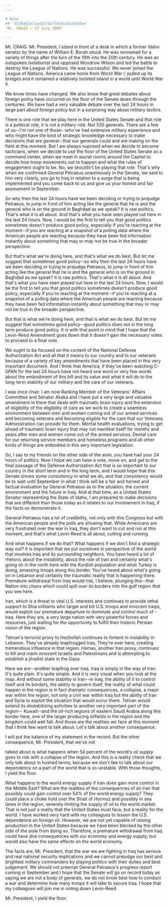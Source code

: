 ```yaml
---
---

# None
## `6538d02e7aadd57be750d0d3ba6560ee`
`Mr. CRAIG — 17 July 2007`

---
```



Mr. CRAIG. Mr. President, I stand in front of a desk in which a 
former Idaho senator by the name of William E. Borah stood. He was 
renowned for a variety of things after the turn of the 19th into the 
20th century. He was an outspoken isolationist and opposed Woodrow 
Wilson and led the battle to destroy the League of Nations. He was 
successful. We never joined the League of Nations. America came home 
from World War I, pulled up its bridges and it remained a relatively 
isolated island in a world until World War II.

We know times have changed. We also know that great debates about 
foreign policy have occurred on the floor of the Senate down through 
the centuries. We have had a very valuable debate over the last 24 
hours in large part about foreign policy but in a surprising way about 
military tactics.

There is one role that we play here in the United States Senate and 
that role is a political role, it is not a military role. Not 535 
generals. There are a few of us--I'm not one of those--who've had 
extensive military experience and who might have the kind of strategic 
knowledge necessary to make decisions that are general--that our 
generals could and are making on the field at this moment. But I am 
always suprised when we decide to become tacticians, when we decide to 
use the floor of the United States Senate as a command center, when we 
meet in secret rooms around the Capitol to decide how troop movements 
out to happen and what the rules of engagement ought to be. No, we 
shouldn't be playing that role. That's why when we confirmed General 
Petraeus unanimously in the Senate, we said to him very clearly, you go 
to Iraq in relation to a surge that is being implemented and you come 
back to us and give us your honest and fair assesement in September.

So why then the last 24 hours have we been deciding or trying to 
prejudge Petraeus, to jump in front of him acting like the general that 
he is and the general who is on the ground in Baghdad as we speak? It 
is raw politics. That's what it is all about. And that's what you have 
seen played out here in the last 24 hours. Now, I would be the first to 
tell you that good politics sometimes doesn't produce good policy, 
especially if you're reacting at the moment--if you are reacting at a 
snapshot of a polling data where the American people are reacting 
because they have been fed information instantly about something that 
may or may not be true in the broader perspective.

But that's what we're doing here, and that's what we do best. But let 
me suggest that sometimes good policy--so why then the last 24 hours 
have we been deciding or trying to prejudge Petraeus, to jump in front 
of him acting like the general that he is and the general who is on the 
ground in Baghdad as we speak? It is raw politics. That's what it is 
all about. And that's what you have seen played out here in the last 24 
hours. Now, I would be the first to tell you that good politics 
sometimes doesn't produce good policy, especially if you're reacting at 
the moment--if you're reacting at a snapshot of a polling data where 
the American people are reacting because they have been fed information 
instantly about something that may or may not be true in the broader 
perspective.

But that is what we're doing here, and that is what we do best. But 
let me suggest that sometimes good policy--good politics does not in 
the long term produce good policy. It is with that point in mind that I 
hope that the Levin-Reed Amendment goes down that it doesn't gain the 
necessary votes to proceed to a final vote.

We ought to be focused on the content of the National Defense 
Authorization Act and all that it means to our country and to our 
veterans because of a variety of key amendments that have been placed 
in this very important document. And I think that America, if they've 
been watching C-SPAN for the last 24 hours have not heard one word or 
very few words about the embodiment of this bill and its value and what 
it will do to the long-term stability of our military and the care of 
our veterans.

I was once chair. I am now Ranking Member of the Veterans' Affairs 
Committee and Senator Akaka and I have put a very large and valuable 
amendment in there that deals with traumatic brain injury and the 
extension of eligibility of the eligibility of care as we work to 
create a seamless environment between men and women coming out of our 
armed services and becoming veterans and becoming eligible for the care 
that our Veterans Administration can provide for them. Mental health 
evaluations, trying to get ahead of traumatic brain injury that may not 
manifest itself for months and years after men and women come out of 
the armed services. Dental care for our returning service members and 
homeless programs and all other kinds of things are embodied in this 
very important legislation.

So, I say to my friends on the other side of the aisle, you have had 
your 24 hours of politics. Now I hope we can have a vote, move on, and 
get to the final passage of the Defense Authorization Act that is so 
important to our country in the short term and in the long term, and I 
would hope that this Senate shows some consistency in what we do, and 
that consistency would be to wait until September in what I think will 
be a fair and honest and factual evaluation by General Petraeus as to 
the situation, the current environment and the future in Iraq. And at 
that time, as a United States Senator representing the State of Idaho, 
I am prepared to make decisions that are different than those today as 
it relates to our involvement in Iraq, if the facts so demonstrate it.

General Petraeus has a lot of credibility, not only with this 
Congress but with the American people and the polls are showing that. 
While Americans are very frustrated over the war in Iraq, they don't 
want to cut and run at this moment, and that's what Levin-Reed is all 
about, cutting and running.

And what happens if we do that? What happens if we don't find a 
strategic way out? It is important that we put ourselves in perspective 
of the world that involves Iraq and its surrounding neighbors. You have 
heard a lot of rhetoric about the instability, about the role of Iran 
and certainly what's going on in the north here with the Kurdish 
population and what Turkey is doing, amassing troops along this border. 
You've heard about what's going on in Lebanon and certainly the 
traumatic reality that is happening there. Premature withdrawal from 
Iraq would risk, I believe, plunging this--that Nation into chaos which 
could spill over its borders into the gulf region that you see here.

Iran, which is a threat to vital U.S. interests and continues to 
provide lethal support to Shia militants who target and kill U.S. 
troops and innocent Iraqis, would exploit our premature departure to 
dominate and control much of -Iraq. Here they are, a very large nation 
with very powerful forces and resources, just waiting for the 
opportunity to fulfill their historic Persian vision of the region.

Tehran's terrorist proxy to Hezbollah continues to foment in 
instability in Lebanon. They've already leapfrogged Iraq. They're over 
here, creating tremendous influence in that region. Hamas, another Iran 
proxy, continues to kill and maim innocent Israelis and Palestinians 
and is attempting to establish a jihadist state in the Gaza.

Here we are--another leapfrog over Iraq. Iraq is simply in the way of 
Iran. It's quite plain. It's quite simple. And it is very visual when 
you look at the map. And without some stability in Iran--in Iraq, the 
ability of it to control itself and its borders, the ability to govern 
itself, the reality of what could happen in the region is in fact 
dramatic consequences, a collapse, a major war within the region, not 
only a civil war within Iraq but the ability of Iran and Syria to 
exploit the situation that would occur there. Tehran would extend its 
destabilizing activities to another very important part of the region--
Kuwait--and the oil-rich regions of eastern Saudi Arabia along this 
border here, one of the larger producing oilfields in the region and 
the kingdom could well fall. And those are the realities we face at 
this moment that I think few want to talk about. Let's talk about 
another consequence.

I will put the balance of my statement in the record. But the other 
consequence, Mr. President, that we've not


talked about is what happens when 54 percent of the world's oil supply 
goes to risk with a collapse of the region. And this is a reality check 
that we only talk about in hushed terms, because we don't like to talk 
about our dependency on a part of the world that is so unstable. With 
those thoughts, I yield the floor.

What happens to the world energy supply if Iran does gain more 
control in the Middle East? What are the realities of the consequences 
of an Iran that possibly could gain control over 54% of the world 
energy supply? They could place a choke hold over the Strait of Hormuz 
and possibly in sea lanes in the region, severely limiting the supply 
of oil to the world market. That is not just a reality that the United 
States must face, but a reality for the world. I have worked very hard 
with my colleagues to lessen the U.S. dependence on foreign oil. 
However, we are not yet capable of raising production in the United 
States because we have been blocked by the other side of the aisle from 
doing so. Therefore, a premature withdrawal from Iraq could have dire 
consequences with our economy and energy supply; but would also have 
the same effects on the world economy.

The facts are, Mr. President, that the war we are fighting in Iraq 
has serious and real national security implications and we cannot 
prejudge our best and brightest military commanders by playing politics 
with their duties and best judgement. We should not preempt General 
Petraeus's progress report coming in September and I hope that the 
Senate will go on record today as saying we are not a body of generals, 
we do not know best how to conduct a war and determine how many troops 
it will take to secure Iraq. I hope that my colleagues will join me in 
voting down Levin-Reed.

Mr. President, I yield the floor.